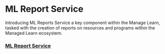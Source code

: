 # ML Report Service

Introducing ML Reports Service a key component within the Manage Learn, tasked with the creation of reports on resources and programs within the Managed Learn ecosystem.

### [ML Report Service](../../../use/developer-guide/manage-learn/ml-report-service/)
